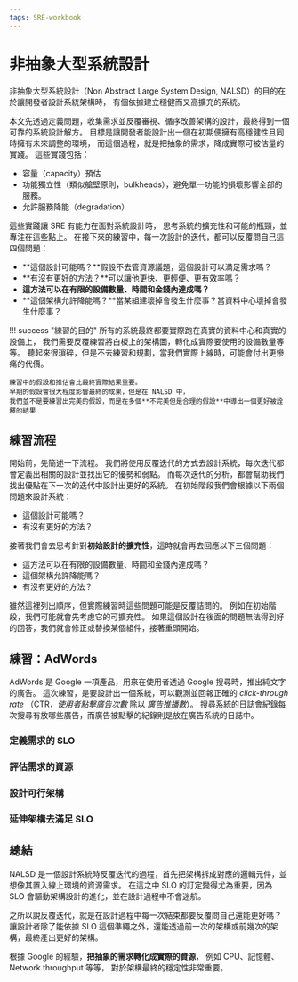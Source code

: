 ```yaml
---
tags: SRE-workbook
---
```


# 非抽象大型系統設計

非抽象大型系統設計（Non Abstract Large System Design, NALSD）的目的在於讓開發者設計系統架構時，
有個依據建立穩健而又高擴充的系統。

本文先透過定義問題，收集需求並反覆審視、循序改善架構的設計，最終得到一個可靠的系統設計解方。
目標是讓開發者能設計出一個在初期便擁有高穩健性且同時擁有未來調整的環境，
而這個過程，就是把抽象的需求，降成實際可被估量的實踐。
這些實踐包括：

- 容量（capacity）預估
- 功能獨立性（類似艙壁原則，bulkheads），避免單一功能的損壞影響全部的服務。
- 允許服務降能（degradation）

這些實踐讓 SRE 有能力在面對系統設計時，
思考系統的擴充性和可能的瓶頸，並專注在這些點上。
在接下來的練習中，每一次設計的迭代，都可以反覆問自己這四個問題：

- **這個設計可能嗎？**假設不去管資源議題，這個設計可以滿足需求嗎？
- **有沒有更好的方法？**可以讓他更快、更輕便、更有效率嗎？
- **這方法可以在有限的設備數量、時間和金錢內達成嗎？**
- **這個架構允許降能嗎？**當某組建壞掉會發生什麼事？當資料中心壞掉會發生什麼事？

!!! success "練習的目的"
    所有的系統最終都要實際跑在真實的資料中心和真實的設備上，
    我們需要反覆練習將白板上的架構圖，轉化成實際要使用的設備數量等等。
    聽起來很瑣碎，但是不去練習和規劃，當我們實際上線時，可能會付出更慘痛的代價。

    練習中的假設和推估會比最終實際結果重要。
    早期的假設會很大程度影響最終的成果，但是在 NALSD 中，
    我們並不是要練習出完美的假設，而是在多個**不完美但是合理的假設**中導出一個更好被詮釋的結果

## 練習流程

開始前，先簡述一下流程。
我們將使用反覆迭代的方式去設計系統，每次迭代都會定義出相關的設計並找出它的優勢和弱點。
而每次迭代的分析，都會幫助我們找出優點在下一次的迭代中設計出更好的系統。
在初始階段我們會根據以下兩個問題來設計系統：

- 這個設計可能嗎？
- 有沒有更好的方法？

接著我們會去思考針對**初始設計的擴充性**，這時就會再去回應以下三個問題：

- 這方法可以在有限的設備數量、時間和金錢內達成嗎？
- 這個架構允許降能嗎？
- 有沒有更好的方法？

雖然這裡列出順序，但實際練習時這些問題可能是反覆詰問的。
例如在初始階段，我們可能就會先考慮它的可擴充性。
如果這個設計在後面的問題無法得到好的回答，我們就會修正或替換某個組件，接著重頭開始。

## 練習：AdWords

AdWords 是 Google 一項產品，用來在使用者透過 Google 搜尋時，推出純文字的廣告。
這次練習，是要設計出一個系統，可以觀測並回報正確的 *click-through rate*
（CTR，*使用者點擊廣告次數* 除以 *廣告推播數*）。
搜尋系統的日誌會紀錄每次搜尋有放哪些廣告，而廣告被點擊的紀錄則是放在廣告系統的日誌中。

### 定義需求的 SLO

### 評估需求的資源

### 設計可行架構

### 延伸架構去滿足 SLO

## 總結

NALSD 是一個設計系統時反覆迭代的過程，首先把架構拆成對應的邏輯元件，並想像其置入線上環境的資源需求。
在這之中 SLO 的訂定變得尤為重要，因為 SLO 會驅動架構設計的進化，並在設計過程中不會迷航。

之所以說反覆迭代，就是在設計過程中每一次結束都要反覆問自己還能更好嗎？
讓設計者除了能依據 SLO 這個準繩之外，還能透過前一次的架構或前幾次的架構，最終產出更好的架構。

根據 Google 的經驗，**把抽象的需求轉化成實際的資源**，
例如 CPU、記憶體、Network throughput 等等，
對於架構最終的穩定性非常重要。

